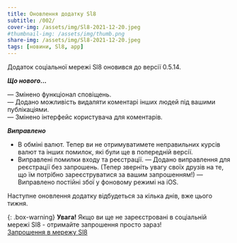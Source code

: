 ```yaml
---
title: Оновлення додатку Sl8
subtitle: /002/
cover-img: /assets/img/Sl8-2021-12-20.jpeg
#thumbnail-img: /assets/img/thumb.png
share-img: /assets/img/Sl8-2021-12-20.jpeg
tags: [новини, Sl8, app]
---
```


Додаток соціальної мережі Sl8 оновився до версії 0.5.14.

***Що нового...***<br />

— Змінено функціонал сповіщень.<br />
— Додано можливість видаляти коментарі інших людей під вашими публікаціями.<br />
— Змінено інтерфейс користувача для коментарів.<br />

***Виправлено***<br />
- В обміні валют. Тепер ви не отримуватимете неправильних курсів валют та інших помилок, які були ще в попередній версії.
- Виправлені помилки входу та реєстрації.
— Додано виправлення для реєстрації без запрошень. (Тепер зверніть увагу своїх друзів на те, що їм потрібно зареєструватися за вашим запрошенням!)
— Виправлено постійні збої у фоновому режимі на iOS.

Наступне оновлення додатку відбудеться за кілька днів, вже цього тижня.

{: .box-warning}
**Увага!** Якщо ви ще не зареєстровані в соціальній мережі Sl8 - отримайте запрошення просто зараз!<br />
[Запрошення в мережу Sl8](https://sl8.online/invite/hGAmMe)
